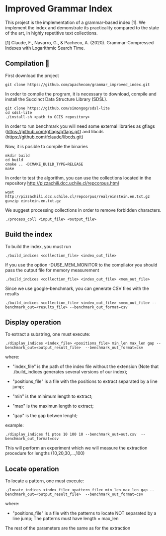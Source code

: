 # Improved Grammar Index

This project is the implementation of a grammar-based index [1]. We implement the index and demonstrate its practicality compared to the state of the art, in highly repetitive text collections.

[1] Claude, F., Navarro, G., & Pacheco, A. (2020). Grammar-Compressed Indexes with Logarithmic Search Time.

## Compilation 🚀
First download the project

```
git clone https://github.com/apachecom/grammar_improved_index.git
```

In order to compile the program, it is necessary to download, compile and install the Succinct Data Structure Library (SDSL).

```
git clone https://github.com/simongog/sdsl-lite
cd sdsl-lite
./install-sh <path to GCIS repository>
```

In order to run benchmark you will need some external libraries as gflags (https://github.com/gflags/gflags.git) and libcds (https://github.com/fclaude/libcds.git)


Now, it is posible to compile the binaries
```
mkdir build
cd build
cmake .. -DCMAKE_BUILD_TYPE=RELEASE
make 
```

In order to test the algorithm, you can use the collections located in the repository http://pizzachili.dcc.uchile.cl/repcorpus.html
```
wget  http://pizzachili.dcc.uchile.cl/repcorpus/real/einstein.en.txt.gz
gunzip einstein.en.txt.gz
```
We suggest processing collections in order to remove forbidden characters.
```
./process_coll <input_file> <output_file>
```
## Build the index 

To build the index, you must run

```
./build_indices <collection_file> <index_out_file> 
```

If you use the option -DUSE_MEM_MONITOR to the compilator you should pass the output file for memory measurement

```
./build_indices <collection_file> <index_out_file> <mem_out_file>
```

Since we use google-benchmark, you can generate CSV files with the results
```
./build_indices <collection_file> <index_out_file> <mem_out_file> --benchmark_out=<results_file> --benchmark_out_format=csv
```

## Display operation

To extract a substring, one must execute:

```
./display_indices <index_file> <positions_file> min_len max_len gap --benchmark_out=<output_result_file>  --benchmark_out_format=csv
```

where:

- "index_file" is the path of the index file without the extension (Note that ./build_indices generates several versions of our index);

- "positions_file" is a file with the positions to extract separated by a line jump;

- "min" is the minimum length to extract;

- "max" is the maximun length to extract;

- "gap" is the gap betwen lenght;

example:

```
./display_indices f1 ptos 10 100 10 --benchmark_out=out.csv  --benchmark_out_format=csv
```
This will perform an experiment which we will measure the extraction procedure for lengths (10,20,30,...,100)



## Locate operation

To locate a pattern, one must execute:
```
./locate_indices <index_file> <pattern_file> min_len max_len gap --benchmark_out=<output_result_file>  --benchmark_out_format=csv
```

where:

- "positions_file" is a file with the patterns to locate NOT separated by a line jump; The patterns must have length = max_len

The rest of the parameters are the same as for the extraction